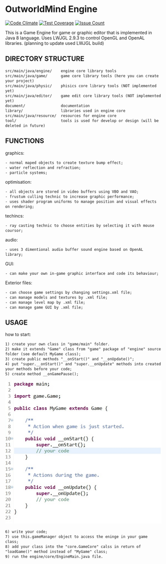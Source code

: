 # OutworldMind Engine
[![Code Climate](https://codeclimate.com/github/homelleon/GameEngine/badges/gpa.svg)](https://codeclimate.com/github/homelleon/GameEngine)
[![Test Coverage](https://codeclimate.com/github/homelleon/GameEngine/badges/coverage.svg)](https://codeclimate.com/github/homelleon/GameEngine/coverage)
[![Issue Count](https://codeclimate.com/github/homelleon/GameEngine/badges/issue_count.svg)](https://codeclimate.com/github/homelleon/GameEngine)

This is a Game Engine for game or graphic editor that is implemented in Java 8 language. 
Uses LWJGL 2.9.3 to control OpenGL and OpenAL libraries.
(planning to update used LWJGL build) 

DIRECTORY STRUCTURE
----------
```
src/main/java/engine/    engine core library tools
src/main/java/game/      game core library tools (here you can create your project)
src/main/java/physic/    phisics core library tools (NOT implemented yet)
src/main/java/editor/    game edit core library tools (NOT implemented yet)
document/                documentation
library/                 libraries used in engine core
src/main/java/resource/  resources for engine core
tool/                    tools is used for develop or design (will be deleted in future)
```

FUNCTIONS
----------
graphics:
```
- normal maped objects to create texture bump effect;
- water reflection and refraction;
- particle systems;
```
optimisation:
```
- all objects are stored in video buffers using VBO and VAO;
- frustum culling technic to increase graphic performance;
- uses shader program uniforms to manage position and visual effects on rendering;
```
techincs:
```
- ray casting technic to choose entities by selecting it with mouse coursor;
```
audio:
```
- uses 3 dimentional audio buffer sound engine based on OpenAL library;
```
GUI:
```
- can make your own in-game graphic interface and code its behaviour;
```
Exterior files:
```
- can choose game settings by changing settings.xml file;
- can manage models and textures by .xml file;
- can manage level map by .xml file;
- can manage game GUI by .xml file;
```

USAGE
----------
how to start:
```
1) create your own class in "game/main" folder.
2) make it extends "Game" class from "game" package of "engine" source folder (see default MyGame class);
3) create public methods "__onStart()" and "__onUpdate()";
4) put "super.__onStart()" and "super.__onUpdate" methods into created your methods before your code;
5) create method __onGamePause();
```
![MyGame](https://github.com/homelleon/GameEngine/blob/master/src/main/java/resource/other/myGame.jpg "MyGame example")
```
6) write your code;
7) use this.gameManager object to access the eninge in your game class;
8) add your class into the "core.GameCore" calss in return of "loadGame()" method instead of "MyGame" class;
9) run the engine/core/EngineMain.java file.
```
